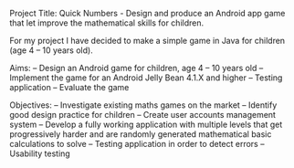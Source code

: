 Project Title: Quick Numbers - Design and produce an Android app game that let improve the mathematical skills for children.

For my project I have decided to make a simple game in Java for children (age 4 – 10 years old).

Aims:
– Design an Android game for children, age 4 – 10 years old
– Implement the game for an Android Jelly Bean	4.1.X and higher
– Testing application
– Evaluate the game

Objectives:
– Investigate existing maths games on the market
– Identify good design practice for children
– Create user accounts management system
– Develop a fully working application with multiple levels that get progressively harder and are randomly generated mathematical basic calculations to solve
– Testing application in order to detect errors
– Usability testing
